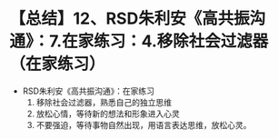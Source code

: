 # 【总结】12、RSD朱利安《高共振沟通》：7.在家练习：4.移除社会过滤器（在家练习）

-   RSD朱利安《高共振沟通》：在家练习
    1.  移除社会过滤器，熟悉自己的独立思维
    2.  放松心情，等待新的想法和形象进入心灵
    3.  不要强迫，等待事物自然出现，用语言表达思维，放松心灵。